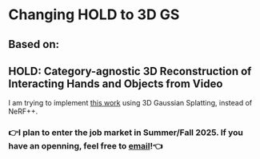 # Changing HOLD to 3D GS
## Based on:
## HOLD: Category-agnostic 3D Reconstruction of Interacting Hands and Objects from Video
I am trying to implement [this work](https://zc-alexfan.github.io/hold) using 3D Gaussian Splatting, instead of NeRF++.
### 👉I plan to enter the job market in Summer/Fall 2025. If you have an openning, feel free to [email](https://alakhag.github.io/home/)!👈
